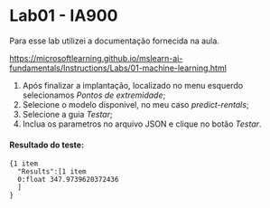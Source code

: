 # Lab01 - IA900

Para esse lab utilizei a documentação fornecida na aula.  

<https://microsoftlearning.github.io/mslearn-ai-fundamentals/Instructions/Labs/01-machine-learning.html>

1. Após finalizar a implantação, localizado no menu esquerdo selecionamos *Pontos de extremidade*;
2. Selecione o modelo disponivel, no meu caso *predict-rentals*;
3. Selecione a guia *Testar*;
4. Inclua os parametros no arquivo JSON e clique no botão *Testar*.

#### Resultado do teste:

    {1 item
      "Results":[1 item
      0:float 347.9739620372436
      ]
    }